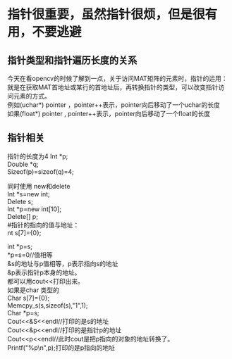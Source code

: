 # 指针很重要，虽然指针很烦，但是很有用，不要逃避
## 指针类型和指针遍历长度的关系  
 今天在看opencv的时候了解到一点，关于访问MAT矩阵的元素时，指针的运用：  
 就是在获取MAT首地址或某行的首地址后，再转换指针的类型，可以改变指针访问元素的方式。  
 例如(uchar*) pointer ，pointer++表示，pointer向后移动了一个uchar的长度  
 如果(float*) pointer , pointer++表示，pointer向后移动了一个float的长度  
 

## 指针相关
指针的长度为4
Int *p;  
Double *q;  
Sizeof(p)=sizeof(q)=4;  

同时使用 new和delete  
Int *s=new int;  
Delete s;  
Int *p=new int[10];  
Delete[] p;  
#指针的指向的值与地址：  
nt s[7]={0};  
	
int *p=s;  
*p=s=0//值相等  
&s的地址与p值相等，p表示指向s的地址   
&p表示指针p本身的地址。  
都可以用cout<<打印出来。  
如果是char 类型的  
Char s[7]={0};  
Memcpy_s(s,sizeof(s),"1",1);  
Char *p=s;  
Cout<<&S<<endl//打印的是s的地址  
Cout<<&p<<endl//打印的是指针p的地址  
Cout<<p<<endl//此时cout是把p指向的对象的地址转换了。  
Printf("%p\n",p);打印的是p指向的地址  


